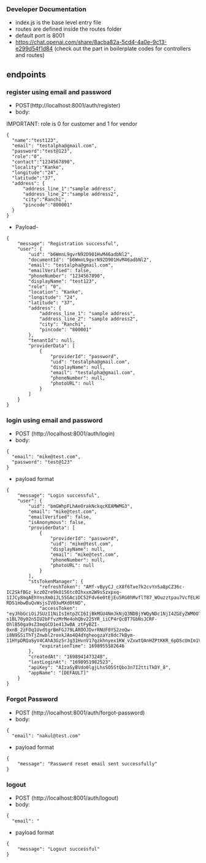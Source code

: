 
### Developer Documentation
- index.js is the base level entry file 
- routes are defined inside the routes folder
- default port is 8001
- https://chat.openai.com/share/8acba82a-5cd4-4a0e-9c13-e299d54f1d84 (check out the part in boilerplate codes for controllers and routes)


## endpoints

### register using email and password
- POST(http://localhost:8001/auth/register)
- body:

IMPORTANT: role is 0 for customer and 1 for vendor
```
{
  "name":"test123",
  "email": "testalpha@gmail.com",
  "password":"test@123",
  "role":"0",
  "contact":"1234567890",
  "locality":"Kanke",
  "longitude":"24",
  "latitude":"37",
  "address": {
      "address_line_1":"sample address",
      "address_line_2":"sample address2",
      "city":"Ranchi",
      "pincode":"800001"
  }
}
```
- Payload- 
```
{
    "message": "Registration successful",
    "user": {
        "uid": "b6WmnL9gvrN92D901HvM46adbNl2",
        "documentId": "b6WmnL9gvrN92D901HvM46adbNl2",
        "email": "testalpha@gmail.com",
        "emailVerified": false,
        "phoneNumber": "1234567890",
        "displayName": "test123",
        "role": "0",
        "location": "Kanke",
        "longitude": "24",
        "latitude": "37",
        "address": {
            "address_line_1": "sample address",
            "address_line_2": "sample address2",
            "city": "Ranchi",
            "pincode": "800001"
        },
        "tenantId": null,
        "providerData": [
            {
                "providerId": "password",
                "uid": "testalpha@gmail.com",
                "displayName": null,
                "email": "testalpha@gmail.com",
                "phoneNumber": null,
                "photoURL": null
            }
        ]
    }
}
```

### login using email and password 

- POST (http://localhost:8001/auth/login)
- body: 
```
{
  "email": "mike@test.com",
  "password": "test@123"
}
```
- payload format
```
{
    "message": "Login successful",
    "user": {
        "uid": "bmGWhpFLhAeOrakNckqcKEAMWMG3",
        "email": "mike@test.com",
        "emailVerified": false,
        "isAnonymous": false,
        "providerData": [
            {
                "providerId": "password",
                "uid": "mike@test.com",
                "displayName": null,
                "email": "mike@test.com",
                "phoneNumber": null,
                "photoURL": null
            }
        ],
        "stsTokenManager": {
            "refreshToken": "AMf-vByyCJ_cX8f6Txe7k2cvYn5a8pCZ36c-IC2SkfBGz_kcz0Zre9kO1S6tc0Ihxxm2W9sSzxpxq-1IJCy8mqAEhYnsXm0iJL55GAciDC52Fdv6e0tEjEu5RG0hMvflT87_WOuzztpau7VcfELHXfggi3S8_4lkYd8fbgKIxuCvoksR-RDS1mbwBuQvWsjsIV03uMXd0tND",
            "accessToken": "eyJhbGciOiJSUzI1NiIsImtpZCI6IjBkMGU4NmJkNjQ3NDBjYWQyNDc1NjI4ZGEyZWM0OTZkZjUyYWRiNWQiLCJ0eXAiOiJKV1QifQ.eyJpc3MiOiJodHRwczovL3NlY3VyZXRva2VuLmdvb2dsZS5jb20vbG9jYWxhbHQiLCJhdWQiOiJsb2NhbGFsdCIsImF1dGhfdGltZSI6MTY5ODk1MTk4MiwidXNlcl9pZCI6ImJtR1docEZMaEFlT3Jha05ja3FjS0VBTVdNRzMiLCJzdWIiOiJibUdXaHBGTGhBZU9yYWtOY2txY0tFQU1XTUczIiwiaWF0IjoxNjk4OTUxOTgyLCJleHAiOjE2OTg5NTU1ODIsImVtYWlsIjoibWlrZUB0ZXN0LmNvbSIsImVtYWlsX3ZlcmlmaWVkIjpmYWxzZSwiZmlyZWJhc2UiOnsiaWRlbnRpdGllcyI6eyJlbWFpbCI6WyJtaWtlQHRlc3QuY29tIl19LCJzaWduX2luX3Byb3ZpZGVyIjoicGFzc3dvcmQifX0.BiMRlLRwNXss4u5EP4AR-s1BL70y02n5IU2bFfvzMrMe4ohQbv225YR_iiCP4rQcBT7GbNsJCRF-OhlB50ga9sZ3mqGCD1e413w0A_ztFyBZI-0xnB_2zFOq1UvdtgrBmFGJ79LAROOJDvrRNUF0YS2zoQw-i8N9SSiThTjZnwbl2roxkJAo4Q4dYgheogzaYz8dc7kBym-11HYpDRQaSyV4CAhA3Gz5rJg31HvnV17gzkhnyex1KW_vZxwtQAnHZPtKKR_6pDScUmIm1VUQQUeIdMnEtWRWp97869ghnrjWyrbUOEVlMYdBcpV_dr8mfecW3XxbjaLSd7ETfFpojQ",
            "expirationTime": 1698955582646
        },
        "createdAt": "1698941473248",
        "lastLoginAt": "1698951982523",
        "apiKey": "AIzaSyBVdo0lgjLhsSO5StQbo3n7I2ttiTkDY_8",
        "appName": "[DEFAULT]"
    }
}
```

### Forgot Password
- POST (http://localhost:8001/auth/forgot-password)
- body: 
```
{
  "email": "nakul@test.com"
```
- payload format
```
{
    "message": "Password reset email sent successfully"
}
```

### logout 
- POST (http://localhost:8001/auth/logout)
- body: 
```
{
  "email": "
```
- payload format
```
{
    "message": "Logout successful"
}
```
